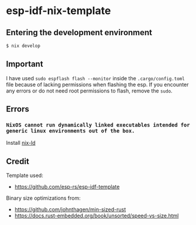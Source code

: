 # esp-idf-nix-template

## Entering the development environment

```bash
$ nix develop
```

## Important

I have used `sudo espflash flash --monitor` inside the `.cargo/config.toml` file because of lacking permissions when flashing the esp.
If you encounter any errors or do not need root permissions to flash, remove the `sudo`.

## Errors

### `NixOS cannot run dynamically linked executables intended for generic linux environments out of the box.`

Install [nix-ld](https://github.com/Mic92/nix-ld)

## Credit

Template used:
- <https://github.com/esp-rs/esp-idf-template>

Binary size optimizations from:
- <https://github.com/johnthagen/min-sized-rust>
- <https://docs.rust-embedded.org/book/unsorted/speed-vs-size.html>
